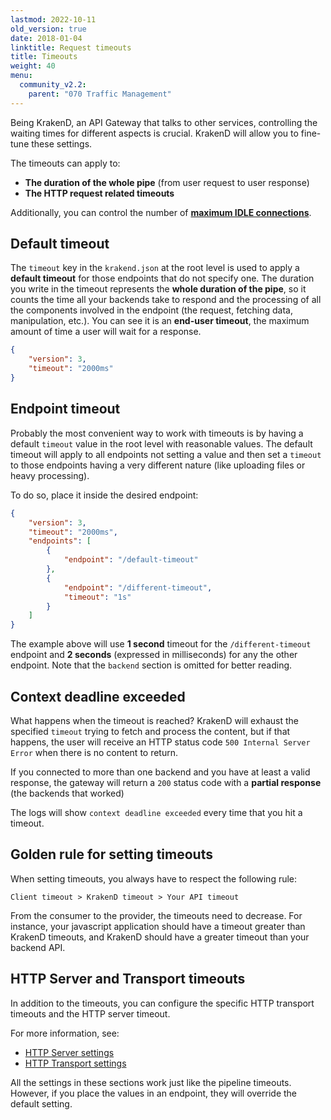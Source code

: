 ```yaml
---
lastmod: 2022-10-11
old_version: true
date: 2018-01-04
linktitle: Request timeouts
title: Timeouts
weight: 40
menu:
  community_v2.2:
    parent: "070 Traffic Management"
---
```


Being KrakenD, an API Gateway that talks to other services, controlling the waiting times for different aspects is crucial. KrakenD will allow you to fine-tune these settings.

The timeouts can apply to:

- **The duration of the whole pipe** (from user request to user response)
- **The HTTP request related timeouts**

Additionally, you can control the number of [**maximum IDLE connections**](/docs/v2.2/service-settings/http-transport-settings/).

## Default timeout
The `timeout` key in the `krakend.json` at the root level is used to apply a **default timeout** for those endpoints that do not specify one. The duration you write in the timeout represents the **whole duration of the pipe**, so it counts the time all your backends take to respond and the processing of all the components involved in the endpoint (the request, fetching data, manipulation, etc.). You can see it is an **end-user timeout**, the maximum amount of time a user will wait for a response.

```json
{
    "version": 3,
    "timeout": "2000ms"
}
```
## Endpoint timeout
Probably the most convenient way to work with timeouts is by having a default `timeout` value in the root level with reasonable values. The default timeout will apply to all endpoints not setting a value and then set a `timeout` to those endpoints having a very different nature (like uploading files or heavy processing).

To do so, place it inside the desired endpoint:

```json
{
    "version": 3,
    "timeout": "2000ms",
    "endpoints": [
        {
            "endpoint": "/default-timeout"
        },
        {
            "endpoint": "/different-timeout",
            "timeout": "1s"
        }
    ]
}
```

The example above will use **1 second** timeout for the `/different-timeout` endpoint and **2 seconds** (expressed in milliseconds) for any the other endpoint. Note that the `backend` section is omitted for better reading.

## Context deadline exceeded
What happens when the timeout is reached? KrakenD will exhaust the specified `timeout` trying to fetch and process the content, but if that happens, the user will receive an HTTP status code `500 Internal Server Error` when there is no content to return.

If you connected to more than one backend and you have at least a valid response, the gateway will return a `200` status code with a **partial response** (the backends that worked)

The logs will show `context deadline exceeded` every time that you hit a timeout.

## Golden rule for setting timeouts
When setting timeouts, you always have to respect the following rule:

```
Client timeout > KrakenD timeout > Your API timeout
```

From the consumer to the provider, the timeouts need to decrease. For instance, your javascript application should have a timeout greater than KrakenD timeouts, and KrakenD should have a greater timeout than your backend API.

## HTTP Server and Transport timeouts
In addition to the timeouts, you can configure the specific HTTP transport timeouts and the HTTP server timeout.

For more information, see:

- [HTTP Server settings](/docs/v2.2/service-settings/http-server-settings/)
- [HTTP Transport settings](/docs/v2.2/service-settings/http-transport-settings/)

All the settings in these sections work just like the pipeline timeouts. However, if you place the values in an endpoint, they will override the default setting.
